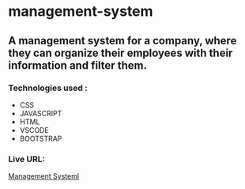 # management-system

## A management system for a company, where they can organize their employees with their information and filter them.

### Technologies used :
* CSS
* JAVASCRIPT
* HTML
* VSCODE
* BOOTSTRAP

### Live URL:
[Management Systeml](https://asmarasheed99.github.io/management-system/)
